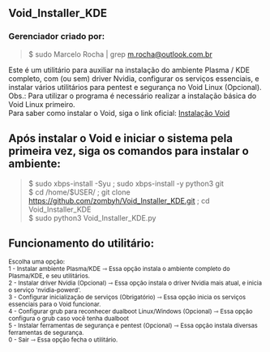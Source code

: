 ## Void_Installer_KDE
### Gerenciador criado por:
> $ sudo Marcelo Rocha | grep m.rocha@outlook.com.br</h6>

Este é um utilitário para auxiliar na instalação do ambiente Plasma / KDE completo, com (ou sem) driver Nvidia, configurar os serviços essenciais, e instalar vários utilitários para pentest e segurança no Void Linux (Opcional).<br>
Obs.: Para utilizar o programa é necessário realizar a instalação básica do Void Linux primeiro.<br>
Para saber como instalar o Void, siga o link oficial: [Instalação Void](https://docs.voidlinux.org/installation/live-images/guide.html)

## Após instalar o Void e iniciar o sistema pela primeira vez, siga os comandos para instalar o ambiente:
> $ sudo xbps-install -Syu ; sudo xbps-install -y python3 git<br>
> $ cd /home/$USER/ ; git clone https://github.com/zombyh/Void_Installer_KDE.git ; cd Void_Installer_KDE<br>
> $ sudo python3 Void_Installer_KDE.py

## Funcionamento do utilitário:
<sub>
Escolha uma opção:<br>
1 - Instalar ambiente Plasma/KDE ⇾ Essa opção instala o ambiente completo do Plasma/KDE, e seu utilitários.<br>
2 - Instalar driver Nvidia (Opcional) ⇾ Essa opção instala o driver Nvidia mais atual, e inicia o serviço 'nvidia-powerd'.<br>
3 - Configurar inicialização de serviços (Obrigatório) ⇾ Essa opção inicia os serviços essenciais para o Void funcionar.<br>
4 - Configurar grub para reconhecer dualboot Linux/Windows (Opcional) ⇾ Essa opção configura o grub caso você tenha dualboot<br>
5 - Instalar ferramentas de segurança e pentest (Opcional) ⇾ Essa opção instala diversas ferramentas de segurança.<br>
0 - Sair ⇾ Essa opção fecha o utilitário.
</sub>
